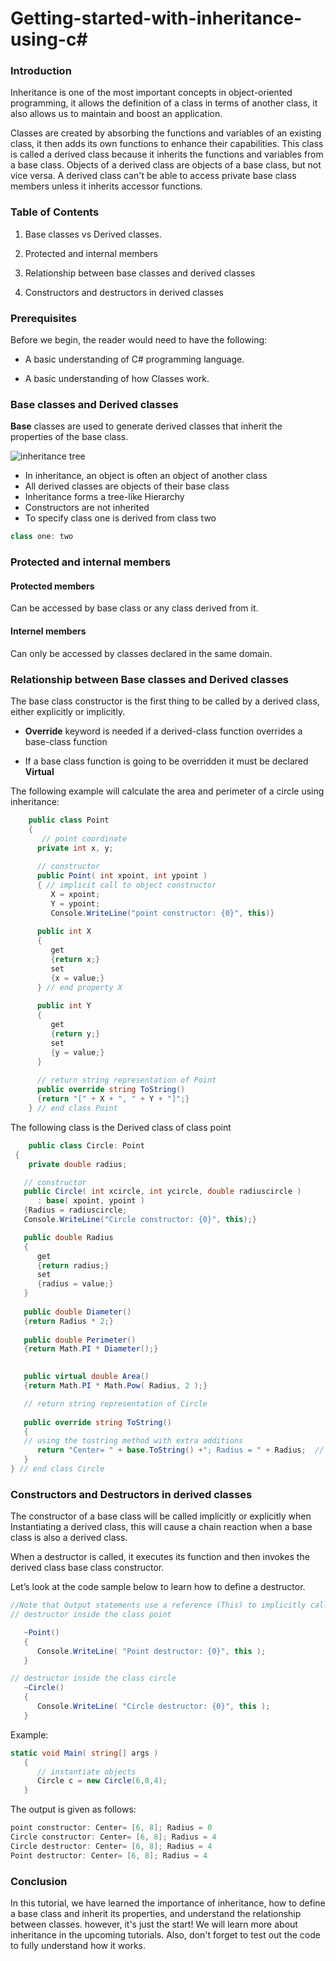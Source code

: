 # Getting-started-with-inheritance-using-c#

### Introduction

Inheritance is one of the most important concepts in object-oriented programming, it allows the definition of a class in terms of another class, it also allows us to maintain and boost an application.

Classes are created by absorbing the functions and variables of an existing class, it then adds its own functions to enhance their capabilities. This class is called a derived class because it inherits the functions and variables from a base class. Objects of a derived class are objects of a base class, but not vice versa. A derived class can't be able to access private base class members unless it inherits accessor functions.
### Table of Contents

1. Base classes vs Derived classes.

1. Protected and internal members

1. Relationship between base classes and derived classes

1. Constructors and destructors in derived classes


### Prerequisites
Before we begin, the reader would need to have the following:

- A basic understanding of C# programming language. 

- A basic understanding of how Classes work.

### Base classes and Derived classes

**Base** classes are used to generate derived classes that inherit the properties of the base class.

![inheritance tree](https://raw.githubusercontent.com/mohamedgh16/Getting-started-with-inheritance-using-c-/main/tree%20of%20inheritance.png)

* In inheritance, an object is often an object of another class
* All derived classes are objects of their base class
* Inheritance forms a tree-like Hierarchy
* Constructors are not inherited
* To specify class one is derived from class two
```c#
class one: two
```

### Protected and internal members

#### Protected members
Can be accessed by base class or any class derived from it.

#### Internel members
Can only be accessed by classes declared in the same domain.

### Relationship between Base classes and Derived classes

The base class constructor is the first thing to be called by a derived class, either explicitly or implicitly.

- **Override** keyword is needed if a derived-class function overrides a base-class function

- If a base class function is going to be overridden it must be declared **Virtual**



The following example will calculate the area and perimeter of a circle using inheritance: 

```c#
    public class Point
    {
       // point coordinate
      private int x, y;
      
      // constructor
      public Point( int xpoint, int ypoint )
      { // implicit call to object constructor
         X = xpoint;
         Y = ypoint;
         Console.WriteLine("point constructor: {0}", this)}
  
      public int X
      {
         get
         {return x;}
         set
         {x = value;}
      } // end property X
   
      public int Y
      {
         get
         {return y;}
         set
         {y = value;}
      } 
   
      // return string representation of Point
      public override string ToString()
      {return "[" + X + ", " + Y + "]";}
    } // end class Point
   ```
   The following class is the Derived class of class point
   ```c#
       public class Circle: Point
    {
       private double radius;
   
      // constructor
      public Circle( int xcircle, int ycircle, double radiuscircle )
         : base( xpoint, ypoint )
      {Radius = radiuscircle;
      Console.WriteLine("Circle constructor: {0}", this);}
   
      public double Radius
      {
         get
         {return radius;}
         set
         {radius = value;}
      }
      
      public double Diameter()
      {return Radius * 2;}
      
      public double Perimeter()
      {return Math.PI * Diameter();}
   
      
      public virtual double Area()
      {return Math.PI * Math.Pow( Radius, 2 );}
   
      // return string representation of Circle
      
      public override string ToString()
      {
      // using the tostring method with extra additions
         return "Center= " + base.ToString() +"; Radius = " + Radius;  // use property Radius 
      }
   } // end class Circle
   ```
   
  ### Constructors and Destructors in derived classes
  
   The constructor of a base class will be called implicitly or explicitly when Instantiating a derived class, this will cause a chain reaction when a base class is also a derived class.
   
   
   When a destructor is called, it executes its function and then invokes the derived class base class constructor.
   
   
   Let’s look at the code sample below to learn how to define a destructor.
   
   ``` c#
   //Note that Output statements use a reference (This) to implicitly call the ToString method
   // destructor inside the class point
   
      ~Point()
      {
         Console.WriteLine( "Point destructor: {0}", this );
      }    
   ```
   ```c#
   // destructor inside the class circle
      ~Circle()
      {
         Console.WriteLine( "Circle destructor: {0}", this );
      }
   ```   
   
   Example:
   
   ```c#
   static void Main( string[] args )
      {
         // instantiate objects
         Circle c = new Circle(6,8,4);  
      }
   ```
   The output is given as follows:
   ```c#
 point constructor: Center= [6, 8]; Radius = 0
Circle constructor: Center= [6, 8]; Radius = 4
Circle destructor: Center= [6, 8]; Radius = 4
Point destructor: Center= [6, 8]; Radius = 4

   ```
   
### Conclusion

In this tutorial, we have learned the importance of inheritance, how to define a base class and inherit its properties,
and understand the relationship between classes. however, it's just the start! We will learn more about inheritance in the upcoming tutorials.
Also, don't forget to test out the code to fully understand how it works.
